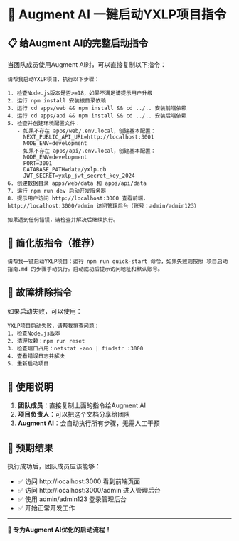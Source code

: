 # 🤖 Augment AI 一键启动YXLP项目指令

## 📋 给Augment AI的完整启动指令

当团队成员使用Augment AI时，可以直接复制以下指令：

```
请帮我启动YXLP项目，执行以下步骤：

1. 检查Node.js版本是否>=18，如果不满足请提示用户升级
2. 运行 npm install 安装根目录依赖
3. 运行 cd apps/web && npm install && cd ../.. 安装前端依赖  
4. 运行 cd apps/api && npm install && cd ../.. 安装后端依赖
5. 检查并创建环境配置文件：
   - 如果不存在 apps/web/.env.local，创建基本配置：
     NEXT_PUBLIC_API_URL=http://localhost:3001
     NODE_ENV=development
   - 如果不存在 apps/api/.env.local，创建基本配置：
     NODE_ENV=development
     PORT=3001
     DATABASE_PATH=data/yxlp.db
     JWT_SECRET=yxlp_jwt_secret_key_2024
6. 创建数据目录 apps/web/data 和 apps/api/data
7. 运行 npm run dev 启动开发服务器
8. 提示用户访问 http://localhost:3000 查看前端，http://localhost:3000/admin 访问管理后台（账号：admin/admin123）

如果遇到任何错误，请检查并解决后继续执行。
```

## 🎯 简化版指令（推荐）

```
请帮我一键启动YXLP项目：运行 npm run quick-start 命令，如果失败则按照 项目启动指南.md 的步骤手动执行。启动成功后提示访问地址和默认账号。
```

## 🔧 故障排除指令

如果启动失败，可以使用：

```
YXLP项目启动失败，请帮我排查问题：
1. 检查Node.js版本
2. 清理依赖：npm run reset
3. 检查端口占用：netstat -ano | findstr :3000
4. 查看错误日志并解决
5. 重新启动项目
```

## 📝 使用说明

1. **团队成员**：直接复制上面的指令给Augment AI
2. **项目负责人**：可以把这个文档分享给团队
3. **Augment AI**：会自动执行所有步骤，无需人工干预

## 🎉 预期结果

执行成功后，团队成员应该能够：
- ✅ 访问 http://localhost:3000 看到前端页面
- ✅ 访问 http://localhost:3000/admin 进入管理后台
- ✅ 使用 admin/admin123 登录管理后台
- ✅ 开始正常开发工作

---

**🤖 专为Augment AI优化的启动流程！**
